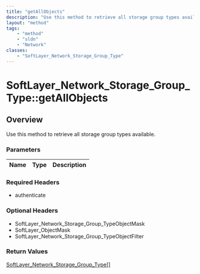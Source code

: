 ```yaml
---
title: "getAllObjects"
description: "Use this method to retrieve all storage group types available."
layout: "method"
tags:
    - "method"
    - "sldn"
    - "Network"
classes:
    - "SoftLayer_Network_Storage_Group_Type"
---
```

# SoftLayer_Network_Storage_Group_Type::getAllObjects
## Overview 
Use this method to retrieve all storage group types available. 

### Parameters 
|Name | Type | Description |
| --- | --- | --- |


### Required Headers
* authenticate

### Optional Headers
* SoftLayer_Network_Storage_Group_TypeObjectMask
* SoftLayer_ObjectMask
* SoftLayer_Network_Storage_Group_TypeObjectFilter

### Return Values
<a href='/reference/datatypes/SoftLayer_Network_Storage_Group_Type'>SoftLayer_Network_Storage_Group_Type[] </a>
